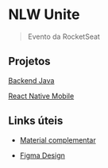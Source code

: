 # NLW Unite

> Evento da RocketSeat

## Projetos

[Backend Java](/pass-in/README.md)

[React Native Mobile](/mobile/README.md)

## Links úteis

- [Material complementar](https://efficient-sloth-d85.notion.site/NLW-UNITE-bad7b350c332474d8f5e3b717f6808a6)

- [Figma Design](https://www.figma.com/community/file/1356738933008624188)

